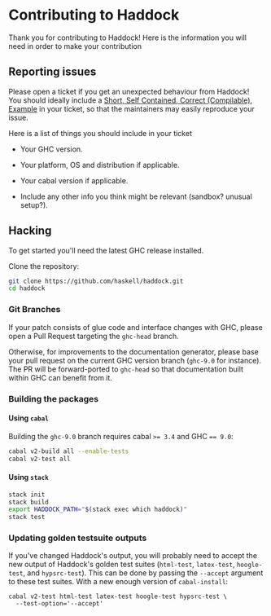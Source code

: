 # Contributing to Haddock

Thank you for contributing to Haddock! Here is the information you will need in
order to make your contribution

## Reporting issues

Please open a ticket if you get an unexpected behaviour from Haddock!  
You should ideally include a [Short, Self Contained, Correct (Compilable), Example][SSCCE]
in your ticket, so that the maintainers may easily reproduce your issue.

Here is a list of things you should include in your ticket

* Your GHC version.

* Your platform, OS and distribution if applicable.

* Your cabal version if applicable.

* Include any other info you think might be relevant (sandbox? unusual setup?).

## Hacking

To get started you'll need the latest GHC release installed.

Clone the repository:

```bash
git clone https://github.com/haskell/haddock.git
cd haddock
```

### Git Branches

If your patch consists of glue code and interface changes with GHC, please
open a Pull Request targeting the `ghc-head` branch.

Otherwise, for improvements to the documentation generator,
please base your pull request on the current GHC version branch
(`ghc-9.0` for instance). The PR will be forward-ported to `ghc-head`
so that documentation built within GHC can benefit from it.

### Building the packages

#### Using `cabal`

Building the `ghc-9.0` branch requires cabal `>= 3.4` and GHC `== 9.0`:

```bash
cabal v2-build all --enable-tests
cabal v2-test all
```

#### Using `stack`

```bash
stack init
stack build
export HADDOCK_PATH="$(stack exec which haddock)"
stack test
```

### Updating golden testsuite outputs

If you've changed Haddock's output, you will probably need to accept the new
output of Haddock's golden test suites (`html-test`, `latex-test`,
`hoogle-test`, and `hypsrc-test`). This can be done by passing the `--accept`
argument to these test suites. With a new enough version of `cabal-install`:

```
cabal v2-test html-test latex-test hoogle-test hypsrc-test \
  --test-option='--accept'
```


[SSCCE]: http://sscce.org/

